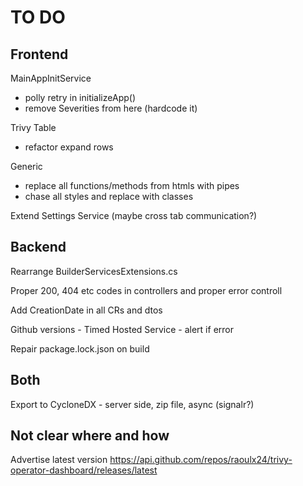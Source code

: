 # TO DO

## Frontend

MainAppInitService
- polly retry in initializeApp()
- remove Severities from here (hardcode it)

Trivy Table
- refactor expand rows

Generic
- replace all functions/methods from htmls with pipes
- chase all styles and replace with classes

Extend Settings Service (maybe cross tab communication?)

## Backend

Rearrange BuilderServicesExtensions.cs

Proper 200, 404 etc codes in controllers and proper error controll

Add CreationDate in all CRs and dtos

Github versions - Timed Hosted Service - alert if error

Repair package.lock.json on build

## Both

Export to CycloneDX - server side, zip file, async (signalr?)

## Not clear where and how

Advertise latest version
https://api.github.com/repos/raoulx24/trivy-operator-dashboard/releases/latest